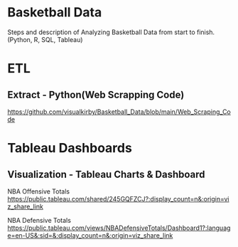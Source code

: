 # Basketball Data
Steps and description of Analyzing Basketball Data from start to finish. (Python, R, SQL, Tableau)

# ETL
## Extract - Python(Web Scrapping Code)
https://github.com/visualkirby/Basketball_Data/blob/main/Web_Scraping_Code

# Tableau Dashboards
## Visualization - Tableau Charts & Dashboard
NBA Offensive Totals
https://public.tableau.com/shared/245GQFZCJ?:display_count=n&:origin=viz_share_link

NBA Defensive Totals 
https://public.tableau.com/views/NBADefensiveTotals/Dashboard1?:language=en-US&:sid=&:display_count=n&:origin=viz_share_link